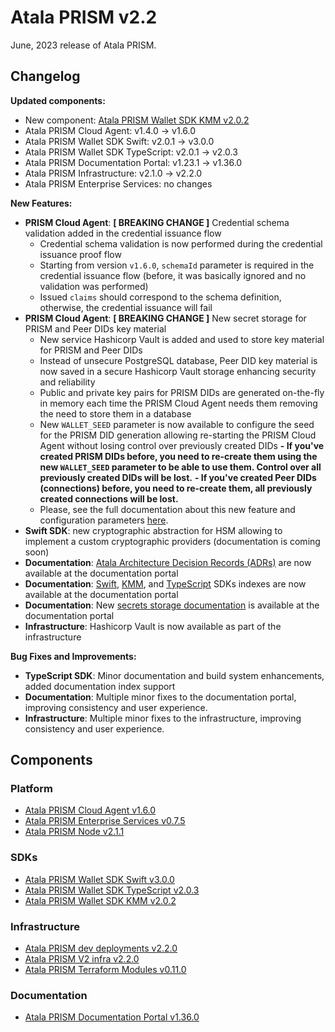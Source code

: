 # Atala PRISM v2.2

June, 2023 release of Atala PRISM.

## Changelog

**Updated components:**

- New component: [Atala PRISM Wallet SDK KMM v2.0.2](https://github.com/input-output-hk/atala-prism-wallet-sdk-kmm/releases/tag/v2.0.2)
- Atala PRISM Cloud Agent: v1.4.0 -> v1.6.0
- Atala PRISM Wallet SDK Swift: v2.0.1 -> v3.0.0
- Atala PRISM Wallet SDK TypeScript: v2.0.1 -> v2.0.3
- Atala PRISM Documentation Portal: v1.23.1 -> v1.36.0
- Atala PRISM Infrastructure: v2.1.0 -> v2.2.0
- Atala PRISM Enterprise Services: no changes

**New Features:**

- **PRISM Cloud Agent**: **[ BREAKING CHANGE ]** Credential schema validation added in the credential issuance flow
  - Credential schema validation is now performed during the credential issuance proof flow
  - Starting from version `v1.6.0`, `schemaId` parameter is required in the credential issuance flow (before, it was basically ignored and no validation was performed)
  - Issued `claims` should correspond to the schema definition, otherwise, the credential issuance will fail
- **PRISM Cloud Agent**: **[ BREAKING CHANGE ]** New secret storage for PRISM and Peer DIDs key material
  - New service Hashicorp Vault is added and used to store key material for PRISM and Peer DIDs
  - Instead of unsecure PostgreSQL database, Peer DID key material is now saved in a secure Hashicorp Vault storage enhancing security and reliability
  - Public and private key pairs for PRISM DIDs are generated on-the-fly in memory each time the PRISM Cloud Agent needs them removing the need to store them in a database
  - New `WALLET_SEED` parameter is now available to configure the seed for the PRISM DID generation allowing re-starting the PRISM Cloud Agent without losing control over previously created DIDs
  **- If you've created PRISM DIDs before, you need to re-create them using the new `WALLET_SEED` parameter to be able to use them. Control over all previously created DIDs will be lost.**
  **- If you've created Peer DIDs (connections) before, you need to re-create them, all previously created connections will be lost.**
  - Please, see the full documentation about this new feature and configuration parameters [here](https://staging-docs.atalaprism.io/tutorials/category/secret-management).
- **Swift SDK**: new cryptographic abstraction for HSM allowing to implement a custom cryptographic providers (documentation is coming soon)
- **Documentation**: [Atala Architecture Decision Records (ADRs)](https://staging-docs.atalaprism.io/adrs/) are now available at the documentation portal
- **Documentation**: [Swift](https://input-output-hk.github.io/atala-prism-wallet-sdk-swift/), [KMM](https://input-output-hk.github.io/atala-prism-wallet-sdk-kmm/), and [TypeScript](https://input-output-hk.github.io/atala-prism-wallet-sdk-ts/) SDKs indexes are now available at the documentation portal
- **Documentation**: New [secrets storage documentation](https://staging-docs.atalaprism.io/tutorials/category/secret-management) is available at the documentation portal
- **Infrastructure**: Hashicorp Vault is now available as part of the infrastructure

**Bug Fixes and Improvements:**

- **TypeScript SDK**: Minor documentation and build system enhancements, added documentation index support
- **Documentation**: Multiple minor fixes to the documentation portal, improving consistency and user experience.
- **Infrastructure**: Multiple minor fixes to the infrastructure, improving consistency and user experience.

## Components

### Platform
* [Atala PRISM Cloud Agent v1.6.0](https://github.com/input-output-hk/atala-prism-building-blocks/releases/tag/prism-agent-v1.6.0)
* [Atala PRISM Enterprise Services v0.7.5](https://github.com/input-output-hk/atala-prism-products/releases/tag/prism-enterprise-services-v0.7.5)
* [Atala PRISM Node v2.1.1](https://github.com/input-output-hk/atala-prism/releases/tag/v2.1.1)

### SDKs

* [Atala PRISM Wallet SDK Swift v3.0.0](https://github.com/input-output-hk/atala-prism-wallet-sdk-swift/releases/tag/3.0.0)
* [Atala PRISM Wallet SDK TypeScript v2.0.3](https://github.com/input-output-hk/atala-prism-wallet-sdk-ts/releases/tag/v2.0.3)
* [Atala PRISM Wallet SDK KMM v2.0.2](https://github.com/input-output-hk/atala-prism-wallet-sdk-kmm/releases/tag/v2.0.2)

### Infrastructure

* [Atala PRISM dev deployments v2.2.0](https://github.com/input-output-hk/atala-prism-dev-deployments/releases/tag/v2.2.0)
* [Atala PRISM V2 infra v2.2.0](https://github.com/input-output-hk/atala-prism-v2-infra/releases/tag/v2.2.0)
* [Atala PRISM Terraform Modules v0.11.0](https://github.com/input-output-hk/atala-prism-terraform-modules/releases/tag/v0.11.0)

### Documentation
* [Atala PRISM Documentation Portal v1.36.0](https://github.com/input-output-hk/atala-prism-docs/releases/tag/v1.36.0)

